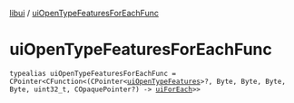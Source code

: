 [libui](README.md) / [uiOpenTypeFeaturesForEachFunc](ui-open-type-features-for-each-func.md)

# uiOpenTypeFeaturesForEachFunc

`typealias uiOpenTypeFeaturesForEachFunc = CPointer<CFunction<(CPointer<`[`uiOpenTypeFeatures`](ui-open-type-features.md)`>?, Byte, Byte, Byte, Byte, uint32_t, COpaquePointer?) -> `[`uiForEach`](ui-for-each.md)`>>`
